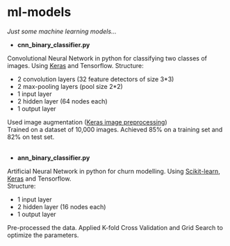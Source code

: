 # ml-models
*Just some machine learning models...*

* **cnn_binary_classifier.py**

Convolutional Neural Network in python for classifying two classes of images. Using [Keras](https://keras.io/) and Tensorflow.
Structure:
- 2 convolution layers (32 feature detectors of size 3\*3)
- 2 max-pooling layers (pool size 2\*2)
- 1 input layer
- 2 hidden layer (64 nodes each)
- 1 output layer

Used image augmentation ([Keras image preprocessing](https://keras.io/preprocessing/image/))
<br /> Trained on a dataset of 10,000 images. Achieved 85% on a training set and 82% on test set.
<br /><br />


* **ann_binary_classifier.py**<br />

Artificial Neural Network in python for churn modelling. Using [Scikit-learn](http://scikit-learn.org/), [Keras](https://keras.io/) and Tensorflow.<br />
Structure:
- 1 input layer
- 2 hidden layer (16 nodes each)
- 1 output layer

Pre-processed the data. Applied K-fold Cross Validation and Grid Search to optimize the parameters. 
